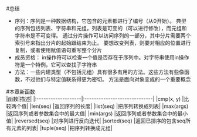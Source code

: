 #总结
* 序列：序列是一种数据结构，它包含的元素都进行了编号（从0开始）。
典型的序列包括列表、字符串和元组。列表是可变的（可以进行修改），而元组和字符串是不可变得。
通过分片操作可以访问序列的一部分，其中分片需要两个索引号来指出分片的起始跟结束为止。
要想改变列表，则要对相应的位置进行复制，或者使用赋值语句重写整个分片
* 成员资格： in操作符可以检查一个值是否存在于序列中。对字符串使用in操作符是一个特例，它可以查找子字符串
* 方法：一些内建类型（不包括元组）具有很多有用的方法。这些方法有些像函数，不过他们与特定值联系得更为密切。
方法是面向对象变成的一个重要概念

#本章新函数               
|函数|描述|
|:-------------------|:-----------------------------|
|cmp(x, y)           |比较两个值|
|len(seq)            |返回序列的长度|
|list(seq)           |把序列转换成列表|
|max(args)           |返回序列或者参数集合中的最大值|
|min(args)           |返回序列或者参数集合中的最小值|
|reversed(seq)       |对序列进行反向迭代|
|sorted(seq)         |返回已排序的包含seq所有元素的列表|
|tuple(seq)          |把序列转换成元组|